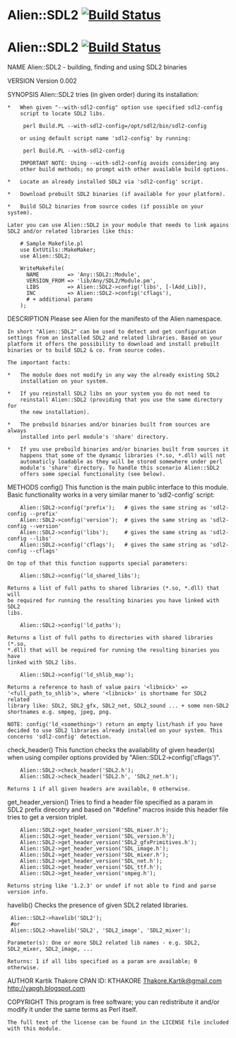 # Alien::SDL2 [![Build Status](https://travis-ci.org/KohaAloha/Alien-SDL2.svg?branch=master)](https://travis-ci.org/KohaAloha/Alien-SDL2)

# Alien::SDL2 [![Build Status](https://travis-ci.org/KohaAloha/Alien-SDL2.svg?branch=ex1)](https://travis-ci.org/KohaAloha/Alien-SDL2)

NAME
    Alien::SDL2 - building, finding and using SDL2 binaries

VERSION
    Version 0.002

SYNOPSIS
    Alien::SDL2 tries (in given order) during its installation:

    *   When given "--with-sdl2-config" option use specified sdl2-config
        script to locate SDL2 libs.

         perl Build.PL --with-sdl2-config=/opt/sdl2/bin/sdl2-config

        or using default script name 'sdl2-config' by running:

         perl Build.PL --with-sdl2-config

        IMPORTANT NOTE: Using --with-sdl2-config avoids considering any
        other build methods; no prompt with other available build options.

    *   Locate an already installed SDL2 via 'sdl2-config' script.

    *   Download prebuilt SDL2 binaries (if available for your platform).

    *   Build SDL2 binaries from source codes (if possible on your system).

    Later you can use Alien::SDL2 in your module that needs to link agains
    SDL2 and/or related libraries like this:

        # Sample Makefile.pl
        use ExtUtils::MakeMaker;
        use Alien::SDL2;

        WriteMakefile(
          NAME         => 'Any::SDL2::Module',
          VERSION_FROM => 'lib/Any/SDL2/Module.pm',
          LIBS         => Alien::SDL2->config('libs', [-lAdd_Lib]),
          INC          => Alien::SDL2->config('cflags'),
          # + additional params
        );

DESCRIPTION
    Please see Alien for the manifesto of the Alien namespace.

    In short "Alien::SDL2" can be used to detect and get configuration
    settings from an installed SDL2 and related libraries. Based on your
    platform it offers the possibility to download and install prebuilt
    binaries or to build SDL2 & co. from source codes.

    The important facts:

    *   The module does not modify in any way the already existing SDL2
        installation on your system.

    *   If you reinstall SDL2 libs on your system you do not need to
        reinstall Alien::SDL2 (providing that you use the same directory for
        the new installation).

    *   The prebuild binaries and/or binaries built from sources are always
        installed into perl module's 'share' directory.

    *   If you use prebuild binaries and/or binaries built from sources it
        happens that some of the dynamic libraries (*.so, *.dll) will not
        automaticly loadable as they will be stored somewhere under perl
        module's 'share' directory. To handle this scenario Alien::SDL2
        offers some special functionality (see below).

METHODS
  config()
    This function is the main public interface to this module. Basic
    functionality works in a very similar maner to 'sdl2-config' script:

        Alien::SDL2->config('prefix');   # gives the same string as 'sdl2-config --prefix'
        Alien::SDL2->config('version');  # gives the same string as 'sdl2-config --version'
        Alien::SDL2->config('libs');     # gives the same string as 'sdl2-config --libs'
        Alien::SDL2->config('cflags');   # gives the same string as 'sdl2-config --cflags'

    On top of that this function supports special parameters:

        Alien::SDL2->config('ld_shared_libs');

    Returns a list of full paths to shared libraries (*.so, *.dll) that will
    be required for running the resulting binaries you have linked with SDL2
    libs.

        Alien::SDL2->config('ld_paths');

    Returns a list of full paths to directories with shared libraries (*.so,
    *.dll) that will be required for running the resulting binaries you have
    linked with SDL2 libs.

        Alien::SDL2->config('ld_shlib_map');

    Returns a reference to hash of value pairs '<libnick>' =>
    '<full_path_to_shlib'>, where '<libnick>' is shortname for SDL2 related
    library like: SDL2, SDL2_gfx, SDL2_net, SDL2_sound ... + some non-SDL2
    shortnames e.g. smpeg, jpeg, png.

    NOTE: config('ld_<something>') return an empty list/hash if you have
    decided to use SDL2 libraries already installed on your system. This
    concerns 'sdl2-config' detection.

  check_header()
    This function checks the availability of given header(s) when using
    compiler options provided by "Alien::SDL2->config('cflags')".

        Alien::SDL2->check_header('SDL2.h');
        Alien::SDL2->check_header('SDL2.h', 'SDL2_net.h');

    Returns 1 if all given headers are available, 0 otherwise.

  get_header_version()
    Tries to find a header file specified as a param in SDL2 prefix
    direcotry and based on "#define" macros inside this header file tries to
    get a version triplet.

        Alien::SDL2->get_header_version('SDL_mixer.h');
        Alien::SDL2->get_header_version('SDL_version.h');
        Alien::SDL2->get_header_version('SDL2_gfxPrimitives.h');
        Alien::SDL2->get_header_version('SDL_image.h');
        Alien::SDL2->get_header_version('SDL_mixer.h');
        Alien::SDL2->get_header_version('SDL_net.h');
        Alien::SDL2->get_header_version('SDL_ttf.h');
        Alien::SDL2->get_header_version('smpeg.h');

    Returns string like '1.2.3' or undef if not able to find and parse
    version info.

  havelib()
    Checks the presence of given SDL2 related libraries.

     Alien::SDL2->havelib('SDL2');
     #or
     Alien::SDL2->havelib('SDL2', 'SDL2_image', 'SDL2_mixer');

    Parameter(s): One or more SDL2 related lib names - e.g. SDL2,
    SDL2_mixer, SDL2_image, ...

    Returns: 1 if all libs specified as a param are available; 0 otherwise.

AUTHOR
        Kartik Thakore
        CPAN ID: KTHAKORE
        Thakore.Kartik@gmail.com
        http://yapgh.blogspot.com

COPYRIGHT
    This program is free software; you can redistribute it and/or modify it
    under the same terms as Perl itself.

    The full text of the license can be found in the LICENSE file included
    with this module.


